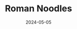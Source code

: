 ---
date: 2024-05-05
featured_image: 
title: Roman Noodles
description: 
tags: ["roman noodles"]
---